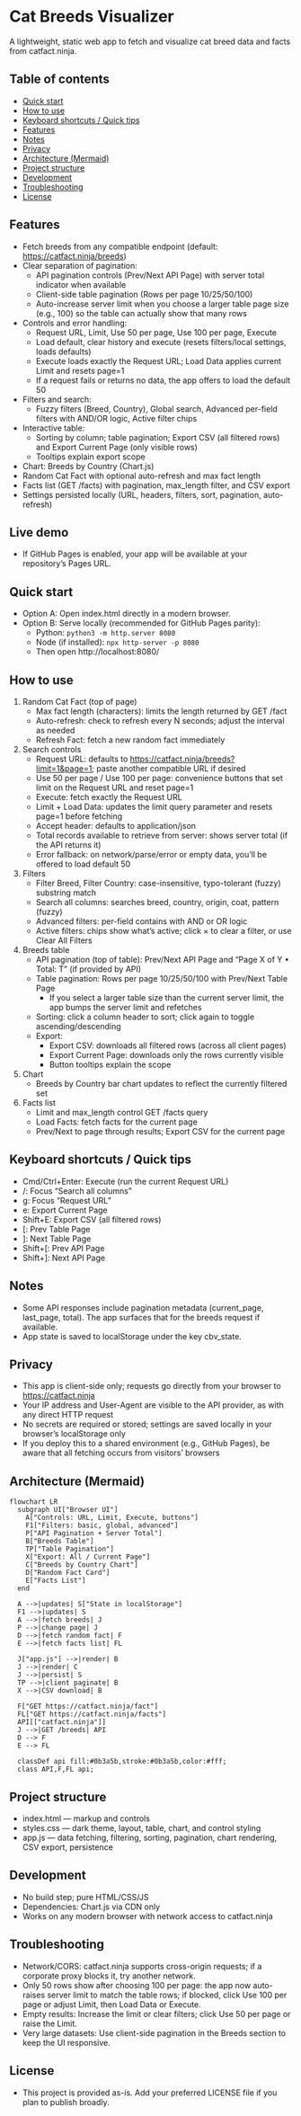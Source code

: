 # Cat Breeds Visualizer

A lightweight, static web app to fetch and visualize cat breed data and facts from catfact.ninja.

## Table of contents
- [Quick start](#quick-start)
- [How to use](#how-to-use)
- [Keyboard shortcuts / Quick tips](#keyboard-shortcuts--quick-tips)
- [Features](#features)
- [Notes](#notes)
- [Privacy](#privacy)
- [Architecture (Mermaid)](#architecture-mermaid)
- [Project structure](#project-structure)
- [Development](#development)
- [Troubleshooting](#troubleshooting)
- [License](#license)

## Features
- Fetch breeds from any compatible endpoint (default: https://catfact.ninja/breeds)
- Clear separation of pagination:
  - API pagination controls (Prev/Next API Page) with server total indicator when available
  - Client-side table pagination (Rows per page 10/25/50/100)
  - Auto-increase server limit when you choose a larger table page size (e.g., 100) so the table can actually show that many rows
- Controls and error handling:
  - Request URL, Limit, Use 50 per page, Use 100 per page, Execute
  - Load default, clear history and execute (resets filters/local settings, loads defaults)
  - Execute loads exactly the Request URL; Load Data applies current Limit and resets page=1
  - If a request fails or returns no data, the app offers to load the default 50
- Filters and search:
  - Fuzzy filters (Breed, Country), Global search, Advanced per-field filters with AND/OR logic, Active filter chips
- Interactive table:
  - Sorting by column; table pagination; Export CSV (all filtered rows) and Export Current Page (only visible rows)
  - Tooltips explain export scope
- Chart: Breeds by Country (Chart.js)
- Random Cat Fact with optional auto-refresh and max fact length
- Facts list (GET /facts) with pagination, max_length filter, and CSV export
- Settings persisted locally (URL, headers, filters, sort, pagination, auto-refresh)

## Live demo
- If GitHub Pages is enabled, your app will be available at your repository’s Pages URL.

## Quick start
- Option A: Open index.html directly in a modern browser.
- Option B: Serve locally (recommended for GitHub Pages parity):
  - Python: `python3 -m http.server 8080`
  - Node (if installed): `npx http-server -p 8080`
  - Then open http://localhost:8080/

## How to use
1) Random Cat Fact (top of page)
   - Max fact length (characters): limits the length returned by GET /fact
   - Auto-refresh: check to refresh every N seconds; adjust the interval as needed
   - Refresh Fact: fetch a new random fact immediately
2) Search controls
   - Request URL: defaults to https://catfact.ninja/breeds?limit=1&page=1; paste another compatible URL if desired
   - Use 50 per page / Use 100 per page: convenience buttons that set limit on the Request URL and reset page=1
   - Execute: fetch exactly the Request URL
   - Limit + Load Data: updates the limit query parameter and resets page=1 before fetching
   - Accept header: defaults to application/json
   - Total records available to retrieve from server: shows server total (if the API returns it)
   - Error fallback: on network/parse/error or empty data, you’ll be offered to load default 50
3) Filters
   - Filter Breed, Filter Country: case-insensitive, typo-tolerant (fuzzy) substring match
   - Search all columns: searches breed, country, origin, coat, pattern (fuzzy)
   - Advanced filters: per-field contains with AND or OR logic
   - Active filters: chips show what’s active; click × to clear a filter, or use Clear All Filters
4) Breeds table
   - API pagination (top of table): Prev/Next API Page and “Page X of Y • Total: T” (if provided by API)
   - Table pagination: Rows per page 10/25/50/100 with Prev/Next Table Page
     - If you select a larger table size than the current server limit, the app bumps the server limit and refetches
   - Sorting: click a column header to sort; click again to toggle ascending/descending
   - Export:
     - Export CSV: downloads all filtered rows (across all client pages)
     - Export Current Page: downloads only the rows currently visible
     - Button tooltips explain the scope
5) Chart
   - Breeds by Country bar chart updates to reflect the currently filtered set
6) Facts list
   - Limit and max_length control GET /facts query
   - Load Facts: fetch facts for the current page
   - Prev/Next to page through results; Export CSV for the current page

## Keyboard shortcuts / Quick tips
- Cmd/Ctrl+Enter: Execute (run the current Request URL)
- /: Focus “Search all columns”
- g: Focus “Request URL”
- e: Export Current Page
- Shift+E: Export CSV (all filtered rows)
- [: Prev Table Page
- ]: Next Table Page
- Shift+[: Prev API Page
- Shift+]: Next API Page

## Notes
- Some API responses include pagination metadata (current_page, last_page, total). The app surfaces that for the breeds request if available.
- App state is saved to localStorage under the key cbv_state.

## Privacy
- This app is client-side only; requests go directly from your browser to https://catfact.ninja
- Your IP address and User-Agent are visible to the API provider, as with any direct HTTP request
- No secrets are required or stored; settings are saved locally in your browser’s localStorage only
- If you deploy this to a shared environment (e.g., GitHub Pages), be aware that all fetching occurs from visitors’ browsers

## Architecture (Mermaid)
```mermaid
flowchart LR
  subgraph UI["Browser UI"]
    A["Controls: URL, Limit, Execute, buttons"]
    F1["Filters: basic, global, advanced"]
    P["API Pagination + Server Total"]
    B["Breeds Table"]
    TP["Table Pagination"]
    X["Export: All / Current Page"]
    C["Breeds by Country Chart"]
    D["Random Fact Card"]
    E["Facts List"]
  end

  A -->|updates| S["State in localStorage"]
  F1 -->|updates| S
  A -->|fetch breeds| J
  P -->|change page| J
  D -->|fetch random fact| F
  E -->|fetch facts list| FL

  J["app.js"] -->|render| B
  J -->|render| C
  J -->|persist| S
  TP -->|client paginate| B
  X -->|CSV download| B

  F["GET https://catfact.ninja/fact"]
  FL["GET https://catfact.ninja/facts"]
  API[["catfact.ninja"]]
  J -->|GET /breeds| API
  D --> F
  E --> FL

  classDef api fill:#0b3a5b,stroke:#0b3a5b,color:#fff;
  class API,F,FL api;
```

## Project structure
- index.html — markup and controls
- styles.css — dark theme, layout, table, chart, and control styling
- app.js — data fetching, filtering, sorting, pagination, chart rendering, CSV export, persistence

## Development
- No build step; pure HTML/CSS/JS
- Dependencies: Chart.js via CDN only
- Works on any modern browser with network access to catfact.ninja

## Troubleshooting
- Network/CORS: catfact.ninja supports cross-origin requests; if a corporate proxy blocks it, try another network.
- Only 50 rows show after choosing 100 per page: the app now auto-raises server limit to match the table rows; if blocked, click Use 100 per page or adjust Limit, then Load Data or Execute.
- Empty results: Increase the limit or clear filters; click Use 50 per page or raise the Limit.
- Very large datasets: Use client-side pagination in the Breeds section to keep the UI responsive.

## License
- This project is provided as-is. Add your preferred LICENSE file if you plan to publish broadly.

